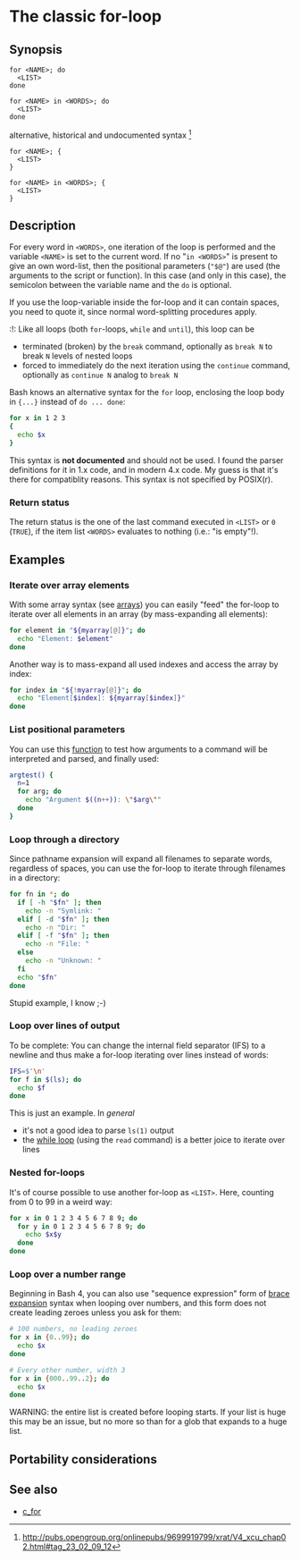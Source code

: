 # The classic for-loop

## Synopsis

    for <NAME>; do
      <LIST>
    done

    for <NAME> in <WORDS>; do
      <LIST>
    done

alternative, historical and undocumented syntax [^1]

    for <NAME>; {
      <LIST>
    }

    for <NAME> in <WORDS>; {
      <LIST>
    }

## Description

For every word in `<WORDS>`, one iteration of the loop is performed and
the variable `<NAME>` is set to the current word. If no \"`in <WORDS>`\"
is present to give an own word-list, then the positional parameters
(`"$@"`) are used (the arguments to the script or function). In this
case (and only in this case), the semicolon between the variable name
and the `do` is optional.

If you use the loop-variable inside the for-loop and it can contain
spaces, you need to quote it, since normal word-splitting procedures
apply.

:!: Like all loops (both `for`-loops, `while` and `until`), this loop
can be

-   terminated (broken) by the `break` command, optionally as `break N`
    to break `N` levels of nested loops
-   forced to immediately do the next iteration using the `continue`
    command, optionally as `continue N` analog to `break N`

Bash knows an alternative syntax for the `for` loop, enclosing the loop
body in `{...}` instead of `do ... done`:

``` bash
for x in 1 2 3
{
  echo $x
}
```

This syntax is **not documented** and should not be used. I found the
parser definitions for it in 1.x code, and in modern 4.x code. My guess
is that it's there for compatiblity reasons. This syntax is not
specified by POSIX(r).

### Return status

The return status is the one of the last command executed in `<LIST>` or
`0` (`TRUE`), if the item list `<WORDS>` evaluates to nothing (i.e.:
\"is empty\"!).

## Examples

### Iterate over array elements

With some array syntax (see [arrays](../../syntax/arrays.md)) you can easily
\"feed\" the for-loop to iterate over all elements in an array (by
mass-expanding all elements):

``` bash
for element in "${myarray[@]}"; do
  echo "Element: $element"
done
```

Another way is to mass-expand all used indexes and access the array by
index:

``` bash
for index in "${!myarray[@]}"; do
  echo "Element[$index]: ${myarray[$index]}"
done
```

### List positional parameters

You can use this
[function](../../syntax/basicgrammar.md#shell_function_definitions) to test how
arguments to a command will be interpreted and parsed, and finally used:

``` bash
argtest() {
  n=1
  for arg; do
    echo "Argument $((n++)): \"$arg\""
  done
}
```

### Loop through a directory

Since pathname expansion will expand all filenames to separate words,
regardless of spaces, you can use the for-loop to iterate through
filenames in a directory:

``` bash
for fn in *; do
  if [ -h "$fn" ]; then
    echo -n "Symlink: "
  elif [ -d "$fn" ]; then
    echo -n "Dir: "
  elif [ -f "$fn" ]; then
    echo -n "File: "
  else
    echo -n "Unknown: "
  fi
  echo "$fn"
done
```

Stupid example, I know ;-)

### Loop over lines of output

To be complete: You can change the internal field separator (IFS) to a
newline and thus make a for-loop iterating over lines instead of words:

``` bash
IFS=$'\n'
for f in $(ls); do
  echo $f
done
```

This is just an example. In *general*

-   it's not a good idea to parse `ls(1)` output
-   the [while loop](../../syntax/ccmd/while_loop.md) (using the `read` command)
    is a better joice to iterate over lines

### Nested for-loops

It's of course possible to use another for-loop as `<LIST>`. Here,
counting from 0 to 99 in a weird way:

``` bash
for x in 0 1 2 3 4 5 6 7 8 9; do
  for y in 0 1 2 3 4 5 6 7 8 9; do
    echo $x$y
  done
done
```

### Loop over a number range

Beginning in Bash 4, you can also use \"sequence expression\" form of
[brace expansion](../../syntax/expansion/brace.md) syntax when looping over
numbers, and this form does not create leading zeroes unless you ask for
them:

``` bash
# 100 numbers, no leading zeroes
for x in {0..99}; do
  echo $x
done
```

``` bash
# Every other number, width 3
for x in {000..99..2}; do
  echo $x
done
```

WARNING: the entire list is created before looping starts. If your list
is huge this may be an issue, but no more so than for a glob that
expands to a huge list.

## Portability considerations

## See also

-   [c_for](../../syntax/ccmd/c_for.md)

[^1]: <http://pubs.opengroup.org/onlinepubs/9699919799/xrat/V4_xcu_chap02.html#tag_23_02_09_12>
